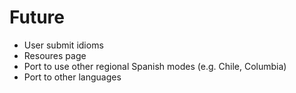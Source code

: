 # Future

- User submit idioms
- Resoures page
- Port to use other regional Spanish modes (e.g. Chile, Columbia)
- Port to other languages
